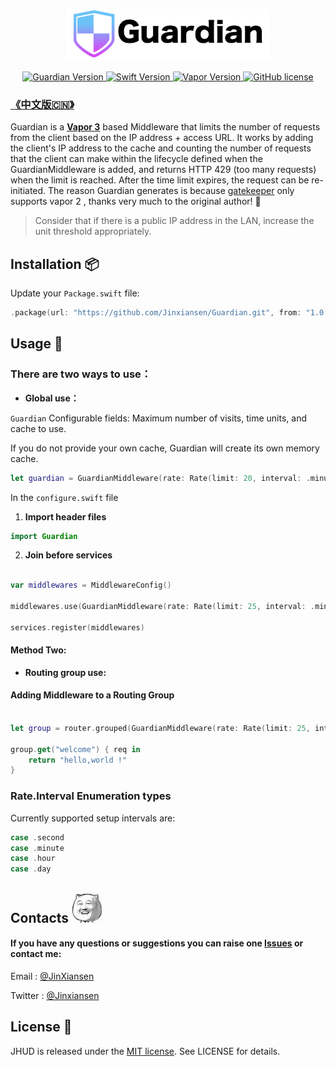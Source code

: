 
<p align="center">
    <img height="80" src="image/Guardian.png"/>
    <br>
    <br>
    <a href="https://github.com/Jinxiansen/Guardian">
        <img src="https://img.shields.io/badge/Guardian-1.0.5-brightgreen.svg" alt="Guardian Version">
    </a>
    <a href="http://swift.org">
        <img src="https://img.shields.io/badge/Swift-4.1-brightgreen.svg" alt="Swift Version">
    </a>
    <a href="http://vapor.codes">
        <img src="https://img.shields.io/badge/Vapor-3-F6CBCA.svg" alt="Vapor Version">
    </a>
    <a href="LICENSE">
        <img src="https://img.shields.io/badge/license-MIT-blue.svg" alt="GitHub license">
    </a>
</p>


### [《中文版🇨🇳》](README_CN.md)

Guardian is a **[Vapor 3](https://vapor.codes)** based Middleware that limits the number of requests from the client based on the IP address + access URL.
It works by adding the client's IP address to the cache and counting the number of requests that the client can make within the lifecycle defined when the GuardianMiddleware is added, and returns HTTP 429 (too many requests) when the limit is reached. After the time limit expires, the request can be re-initiated. 
The reason Guardian generates is because [gatekeeper](https://github.com/nodes-vapor/gatekeeper) only supports vapor 2 , thanks very much to the original author! 🍺

> Consider that if there is a public IP address in the LAN, increase the unit threshold appropriately.


## Installation 📦

Update your `Package.swift` file:

```swift
.package(url: "https://github.com/Jinxiansen/Guardian.git", from: "1.0.5")
```


## Usage 🚀

### There are two ways to use：

* **Global use：**


`Guardian` Configurable fields: Maximum number of visits, time units, and cache to use.

If you do not provide your own cache, Guardian will create its own memory cache.

```swift
let guardian = GuardianMiddleware(rate: Rate(limit: 20, interval: .minute)) // Each api URL is limited to 20 times per minute

```

In the `configure.swift` file

1. **Import header files**

```swift
import Guardian
```

2. **Join before services**

```swift

var middlewares = MiddlewareConfig() 

middlewares.use(GuardianMiddleware(rate: Rate(limit: 25, interval: .minute)))

services.register(middlewares)

```


#### Method Two:

* **Routing group use:**

#### Adding Middleware to a Routing Group

```Swift
 
let group = router.grouped(GuardianMiddleware(rate: Rate(limit: 25, interval: .minute)))

group.get("welcome") { req in
    return "hello,world !"
}
```


### Rate.Interval Enumeration types

Currently supported setup intervals are:

```swift
case .second
case .minute
case .hour
case .day
```

## Contacts	![](image/zz.jpg)

#### If you have any questions or suggestions you can raise one [Issues](https://github.com/Jinxiansen/Guardian/issues) or contact me:
Email : [@JinXiansen](hi@jinxiansen.com)

Twitter : [@Jinxiansen](https://twitter.com/jinxiansen)

## License 📄


JHUD is released under the [MIT license](LICENSE). See LICENSE for details.

